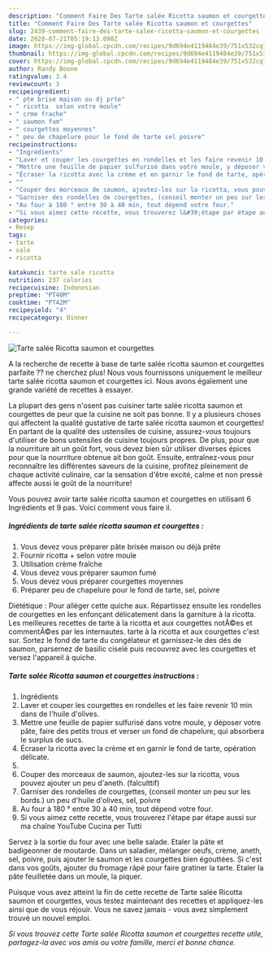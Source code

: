 ```yaml
---
description: "Comment Faire Des Tarte salée Ricotta saumon et courgettes"
title: "Comment Faire Des Tarte salée Ricotta saumon et courgettes"
slug: 2439-comment-faire-des-tarte-salee-ricotta-saumon-et-courgettes
date: 2020-07-21T05:19:13.098Z
image: https://img-global.cpcdn.com/recipes/9d694e4119484e39/751x532cq70/tarte-salee-ricotta-saumon-et-courgettes-photo-principale-de-la-recette.jpg
thumbnail: https://img-global.cpcdn.com/recipes/9d694e4119484e39/751x532cq70/tarte-salee-ricotta-saumon-et-courgettes-photo-principale-de-la-recette.jpg
cover: https://img-global.cpcdn.com/recipes/9d694e4119484e39/751x532cq70/tarte-salee-ricotta-saumon-et-courgettes-photo-principale-de-la-recette.jpg
author: Randy Boone
ratingvalue: 3.4
reviewcount: 3
recipeingredient:
- " pte brise maison ou dj prte"
- " ricotta  selon votre moule"
- " crme frache"
- " saumon fum"
- " courgettes moyennes"
- " peu de chapelure pour le fond de tarte sel poivre"
recipeinstructions:
- "Ingrédients"
- "Laver et couper les courgettes en rondelles et les faire revenir 10 min dans de l&#39;huile d&#39;olives."
- "Mettre une feuille de papier sulfurisé dans votre moule, y déposer votre pâte, faire des petits trous et verser un fond de chapelure, qui absorbera le surplus de sucs."
- "Écraser la ricotta avec la crème et en garnir le fond de tarte, opération délicate."
- ""
- "Couper des morceaux de saumon, ajoutez-les sur la ricotta, vous pouvez ajouter un peu d&#39;aneth. (falculttif)"
- "Garniser des rondelles de courgettes, (conseil monter un peu sur les bords.) un peu d&#39;huile d&#39;olives, sel, poivre"
- "Au four à 180 ° entre 30 à 40 min, tout dépend votre four."
- "Si vous aimez cette recette, vous trouverez l&#39;étape par étape aussi sur ma chaîne YouTube Cucina per Tutti"
categories:
- Resep
tags:
- tarte
- sale
- ricotta

katakunci: tarte sale ricotta 
nutrition: 237 calories
recipecuisine: Indonesian
preptime: "PT40M"
cooktime: "PT42M"
recipeyield: "4"
recipecategory: Dinner

---
```



![Tarte salée Ricotta saumon et courgettes](https://img-global.cpcdn.com/recipes/9d694e4119484e39/751x532cq70/tarte-salee-ricotta-saumon-et-courgettes-photo-principale-de-la-recette.jpg)

A la recherche de recette à base de tarte salée ricotta saumon et courgettes parfaite ?? ne cherchez plus! Nous vous fournissons uniquement le meilleur tarte salée ricotta saumon et courgettes ici. Nous avons également une grande variété de recettes à essayer.

La plupart des gens n'osent pas cuisiner tarte salée ricotta saumon et courgettes de peur que la cuisine ne soit pas bonne. Il y a plusieurs choses qui affectent la qualité gustative de tarte salée ricotta saumon et courgettes! En partant de la qualité des ustensiles de cuisine, assurez-vous toujours d'utiliser de bons ustensiles de cuisine toujours propres. De plus, pour que la nourriture ait un goût fort, vous devez bien sûr utiliser diverses épices pour que la nourriture obtenue ait bon goût. Ensuite, entraînez-vous pour reconnaître les différentes saveurs de la cuisine, profitez pleinement de chaque activité culinaire, car la sensation d'être excité, calme et non pressé affecte aussi le goût de la nourriture!

<!--inarticleads1-->

Vous pouvez avoir tarte salée ricotta saumon et courgettes en utilisant 6 Ingrédients et 9 pas. Voici comment vous faire il.

##### Ingrédients de tarte salée ricotta saumon et courgettes :

1. Vous devez vous préparer  pâte brisée maison ou déjà prête
1. Fournir  ricotta + selon votre moule
1. Utilisation  crème fraîche
1. Vous devez vous préparer  saumon fumé
1. Vous devez vous préparer  courgettes moyennes
1. Préparer  peu de chapelure pour le fond de tarte, sel, poivre


Diététique : Pour alléger cette quiche aux. Répartissez ensuite les rondelles de courgettes en les enfonçant délicatement dans la garniture à la ricotta. Les meilleures recettes de tarte à la ricotta et aux courgettes notÃ©es et commentÃ©es par les internautes. tarte à la ricotta et aux courgettes c&#39;est sur. Sortez le fond de tarte du congélateur et garnissez-le des dés de saumon, parsemez de basilic ciselé puis recouvrez avec les courgettes et versez l&#39;appareil à quiche. 

<!--inarticleads2-->

##### Tarte salée Ricotta saumon et courgettes instructions :

1. Ingrédients
1. Laver et couper les courgettes en rondelles et les faire revenir 10 min dans de l&#39;huile d&#39;olives.
1. Mettre une feuille de papier sulfurisé dans votre moule, y déposer votre pâte, faire des petits trous et verser un fond de chapelure, qui absorbera le surplus de sucs.
1. Écraser la ricotta avec la crème et en garnir le fond de tarte, opération délicate.
1. 
1. Couper des morceaux de saumon, ajoutez-les sur la ricotta, vous pouvez ajouter un peu d&#39;aneth. (falculttif)
1. Garniser des rondelles de courgettes, (conseil monter un peu sur les bords.) un peu d&#39;huile d&#39;olives, sel, poivre
1. Au four à 180 ° entre 30 à 40 min, tout dépend votre four.
1. Si vous aimez cette recette, vous trouverez l&#39;étape par étape aussi sur ma chaîne YouTube Cucina per Tutti


Servez à la sortie du four avec une belle salade. Etaler la pâte et badigeonner de moutarde. Dans un saladier, mélanger oeufs, crème, aneth, sel, poivre, puis ajouter le saumon et les courgettes bien égouttées. Si c&#39;est dans vos goûts, ajouter du fromage râpé pour faire gratiner la tarte. Etaler la pâte feuilletée dans un moule, la piquer. 

<!--inarticleads1-->

<p>
Puisque vous avez atteint la fin de cette recette de Tarte salée Ricotta saumon et courgettes, vous testez maintenant des recettes et appliquez-les ainsi que de vous réjouir. Vous ne savez jamais - vous avez simplement trouvé un nouvel emploi.
</p>

<p>
<i>Si vous trouvez cette Tarte salée Ricotta saumon et courgettes recette utile, partagez-la avec vos amis ou votre famille, merci et bonne chance.</i>
</p>
